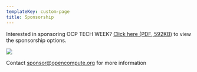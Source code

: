 ```yaml
---
templateKey: custom-page
title: Sponsorship
---
```

Interested in sponsoring OCP TECH WEEK? [Click here (PDF, 592KB)](https://146a55aca6f00848c565-a7635525d40ac1c70300198708936b4e.ssl.cf1.rackcdn.com/images/b44c7f86a06deece9aee9c4cf4e67b18ad82d0c0.pdf) to view the sponsorship options.

![](/img/ocp20tw-sponsorship-opportunities_page_1.png)

Contact [sponsor@opencompute.org](mailto:sponsor@opencompute.org) for more information